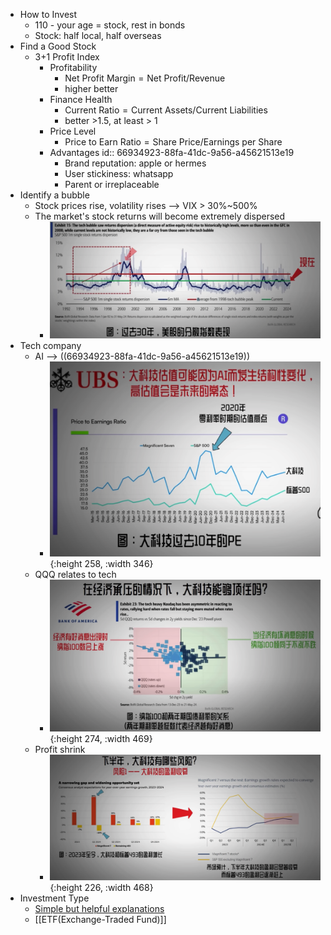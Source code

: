 - How to Invest
	- 110 - your age = stock, rest in bonds
	- Stock: half local, half overseas
- Find a Good Stock
	- 3+1 Profit Index
		- Profitability
			- $\text{Net Profit Margin}=\text{Net Profit} / \text{Revenue}$
			- higher better
		- Finance Health
			- $\text{Current Ratio} = \text{Current Assets} / \text{Current Liabilities}$
			- better >1.5, at least > 1
		- Price Level
			- $\text{Price to Earn Ratio}=\text{Share Price}/\text{Earnings per Share}$
		- Advantages
		  id:: 66934923-88fa-41dc-9a56-a45621513e19
			- Brand reputation: apple or hermes
			- User stickiness: whatsapp
			- Parent or irreplaceable
- Identify a bubble
	- Stock prices rise, volatility rises --> VIX > 30%~500%
	- The market's stock returns will become extremely dispersed
		- ![image.png](../assets/image_1720929455507_0.png)
- Tech company
	- AI --> ((66934923-88fa-41dc-9a56-a45621513e19))
		- ![image.png](../assets/image_1720929579145_0.png){:height 258, :width 346}
	- QQQ relates to tech
		- ![image.png](../assets/image_1720929800216_0.png){:height 274, :width 469}
	- Profit shrink
		- ![image.png](../assets/image_1720929959148_0.png){:height 226, :width 468}
- Investment Type
	- [Simple but helpful explanations](https://smartasset.com/investing/types-of-investment)
	- [[ETF(Exchange-Traded Fund)]]